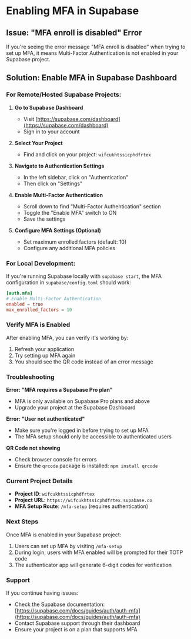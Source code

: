 # Enabling MFA in Supabase

## Issue: "MFA enroll is disabled" Error

If you're seeing the error message "MFA enroll is disabled" when trying to set up MFA, it means Multi-Factor Authentication is not enabled in your Supabase project.

## Solution: Enable MFA in Supabase Dashboard

### For Remote/Hosted Supabase Projects:

1. **Go to Supabase Dashboard**

   - Visit [https://supabase.com/dashboard](https://supabase.com/dashboard)
   - Sign in to your account

2. **Select Your Project**

   - Find and click on your project: `wifcukhtssicphdfrtex`

3. **Navigate to Authentication Settings**

   - In the left sidebar, click on "Authentication"
   - Then click on "Settings"

4. **Enable Multi-Factor Authentication**

   - Scroll down to find "Multi-Factor Authentication" section
   - Toggle the "Enable MFA" switch to ON
   - Save the settings

5. **Configure MFA Settings (Optional)**
   - Set maximum enrolled factors (default: 10)
   - Configure any additional MFA policies

### For Local Development:

If you're running Supabase locally with `supabase start`, the MFA configuration in `supabase/config.toml` should work:

```toml
[auth.mfa]
# Enable Multi-Factor Authentication
enabled = true
max_enrolled_factors = 10
```

### Verify MFA is Enabled

After enabling MFA, you can verify it's working by:

1. Refresh your application
2. Try setting up MFA again
3. You should see the QR code instead of an error message

### Troubleshooting

**Error: "MFA requires a Supabase Pro plan"**

- MFA is only available on Supabase Pro plans and above
- Upgrade your project at the Supabase Dashboard

**Error: "User not authenticated"**

- Make sure you're logged in before trying to set up MFA
- The MFA setup should only be accessible to authenticated users

**QR Code not showing**

- Check browser console for errors
- Ensure the `qrcode` package is installed: `npm install qrcode`

### Current Project Details

- **Project ID**: `wifcukhtssicphdfrtex`
- **Project URL**: `https://wifcukhtssicphdfrtex.supabase.co`
- **MFA Setup Route**: `/mfa-setup` (requires authentication)

### Next Steps

Once MFA is enabled in your Supabase project:

1. Users can set up MFA by visiting `/mfa-setup`
2. During login, users with MFA enabled will be prompted for their TOTP code
3. The authenticator app will generate 6-digit codes for verification

### Support

If you continue having issues:

- Check the Supabase documentation: [https://supabase.com/docs/guides/auth/auth-mfa](https://supabase.com/docs/guides/auth/auth-mfa)
- Contact Supabase support through their dashboard
- Ensure your project is on a plan that supports MFA
